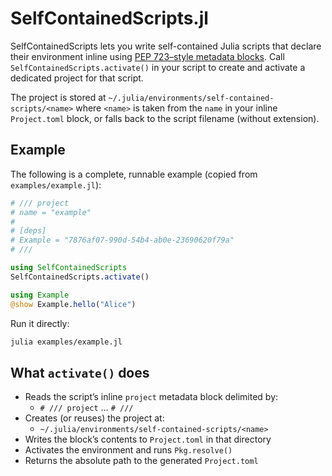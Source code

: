 # SelfContainedScripts.jl

SelfContainedScripts lets you write self-contained Julia scripts that declare their environment inline using [PEP 723–style metadata blocks](https://packaging.python.org/en/latest/specifications/inline-script-metadata/). Call `SelfContainedScripts.activate()` in your script to create and activate a dedicated project for that script.

The project is stored at `~/.julia/environments/self-contained-scripts/<name>` where `<name>` is taken from the `name` in your inline `Project.toml` block, or falls back to the script filename (without extension).

## Example

The following is a complete, runnable example (copied from `examples/example.jl`):

```julia
# /// project
# name = "example"
# 
# [deps]
# Example = "7876af07-990d-54b4-ab0e-23690620f79a"
# ///

using SelfContainedScripts
SelfContainedScripts.activate()

using Example
@show Example.hello("Alice")
```

Run it directly:

```bash
julia examples/example.jl
```

## What `activate()` does

- Reads the script’s inline `project` metadata block delimited by:
  - `# /// project` … `# ///`
- Creates (or reuses) the project at:
  - `~/.julia/environments/self-contained-scripts/<name>`
- Writes the block’s contents to `Project.toml` in that directory
- Activates the environment and runs `Pkg.resolve()`
- Returns the absolute path to the generated `Project.toml`
